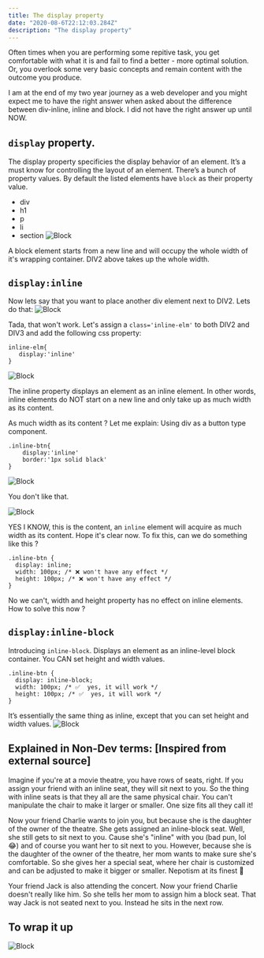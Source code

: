 ```yaml
---
title: The display property
date: "2020-08-6T22:12:03.284Z"
description: "The display property"
---
```


Often times when you are performing some repitive task, you get comfortable with what it is and fail to find a better - more optimal solution. Or, you overlook some very basic concepts and remain content with the outcome you produce.

I am at the end of my two year journey as a web developer and you might expect me to have the right answer when asked about the difference between div-inline, inline and block. I did not have the right answer up until NOW.

## `display` property.

The display property specificies the display behavior of an element. It’s a must know for controlling the layout of an element.
There’s a bunch of property values. By default the listed elements have `block` as their property value.

- div
- h1
- p
- li
- section
  ![Block](./1.png)

A block element starts from a new line and will occupy the whole width of it's wrapping container.
DIV2 above takes up the whole width.

## `display:inline`

Now lets say that you want to place another div element next to DIV2.
Lets do that:
![Block](./2.png)

Tada, that won't work.
Let's assign a `class='inline-elm'` to both DIV2 and DIV3 and add the following css property:

```
inline-elm{
   display:'inline'
}
```

![Block](./3.png)

The inline property displays an element as an inline element. In other words, inline elements do NOT start on a new line and only take up as much width as its content.

As much width as its content ?
Let me explain: Using div as a button type component.

```
.inline-btn{
    display:'inline'
    border:'1px solid black'
}
```

![Block](./4.png)

You don't like that.

![Block](./5.png)

YES I KNOW, this is the content, an `inline` element will acquire as much width as its content. Hope it's clear now.
To fix this, can we do something like this ?

```
.inline-btn {
  display: inline;
  width: 100px; /* ❌ won't have any effect */
  height: 100px; /* ❌ won't have any effect */
}
```

No we can't, width and height property has no effect on inline elements.
How to solve this now ?

## `display:inline-block`

Introducing `inline-block`. Displays an element as an inline-level block container. You CAN set height and width values.

```
.inline-btn {
  display: inline-block;
  width: 100px; /* ✅  yes, it will work */
  height: 100px; /* ✅  yes, it will work */
}
```

It’s essentially the same thing as inline, except that you can set height and width values.
![Block](./6.png)

## Explained in Non-Dev terms: [Inspired from external source]

Imagine if you're at a movie theatre, you have rows of seats, right. If you assign your friend with an inline seat, they will sit next to you. So the thing with inline seats is that they all are the same physical chair. You can't manipulate the chair to make it larger or smaller. One size fits all they call it!

Now your friend Charlie wants to join you, but because she is the daughter of the owner of the theatre. She gets assigned an inline-block seat. Well, she still gets to sit next to you. Cause she's "inline" with you (bad pun, lol 😂) and of course you want her to sit next to you. However, because she is the daughter of the owner of the theatre, her mom wants to make sure she's comfortable. So she gives her a special seat, where her chair is customized and can be adjusted to make it bigger or smaller. Nepotism at its finest 🤫

Your friend Jack is also attending the concert. Now your friend Charlie doesn't really like him. So she tells her mom to assign him a block seat. That way Jack is not seated next to you. Instead he sits in the next row.

## To wrap it up

![Block](./7.png)
